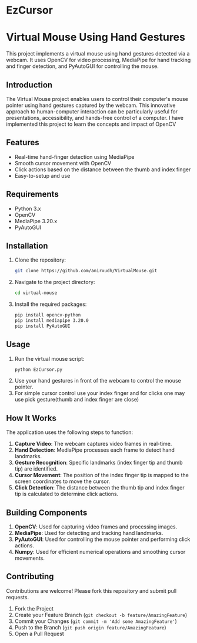 # EzCursor

# Virtual Mouse Using Hand Gestures

This project implements a virtual mouse using hand gestures detected via a webcam. It uses OpenCV for video processing, MediaPipe for hand tracking and finger detection, and PyAutoGUI for controlling the mouse.


## Introduction

The Virtual Mouse project enables users to control their computer's mouse pointer using hand gestures captured by the webcam. This innovative approach to human-computer interaction can be particularly useful for presentations, accessibility, and hands-free control of a computer. I have implemented this project to learn the concepts and impact of OpenCV

## Features

- Real-time hand-finger detection using MediaPipe
- Smooth cursor movement with OpenCV
- Click actions based on the distance between the thumb and index finger
- Easy-to-setup and use

## Requirements

- Python 3.x
- OpenCV
- MediaPipe 3.20.x
- PyAutoGUI

## Installation

1. Clone the repository:
    ```sh
    git clone https://github.com/anirxudh/VirtualMouse.git
    ```
2. Navigate to the project directory:
    ```sh
    cd virtual-mouse
    ```
3. Install the required packages:
    ```sh
    pip install opencv-python
    pip install mediapipe 3.20.0
    pip install PyAutoGUI
    ```

## Usage

1. Run the virtual mouse script:
    ```sh
    python EzCursor.py
    ```
2. Use your hand gestures in front of the webcam to control the mouse pointer.
3. For simple cursor control use your index finger and for clicks one may use pick gesture(thumb and index finger are close)

## How It Works

The application uses the following steps to function:

1. **Capture Video**: The webcam captures video frames in real-time.
2. **Hand Detection**: MediaPipe processes each frame to detect hand landmarks.
3. **Gesture Recognition**: Specific landmarks (index finger tip and thumb tip) are identified.
4. **Cursor Movement**: The position of the index finger tip is mapped to the screen coordinates to move the cursor.
5. **Click Detection**: The distance between the thumb tip and index finger tip is calculated to determine click actions.

## Building Components

1. **OpenCV**: Used for capturing video frames and processing images.
2. **MediaPipe**: Used for detecting and tracking hand landmarks.
3. **PyAutoGUI**: Used for controlling the mouse pointer and performing click actions.
4. **Numpy**: Used for efficient numerical operations and smoothing cursor movements.

## Contributing

Contributions are welcome! Please fork this repository and submit pull requests.

1. Fork the Project
2. Create your Feature Branch (`git checkout -b feature/AmazingFeature`)
3. Commit your Changes (`git commit -m 'Add some AmazingFeature'`)
4. Push to the Branch (`git push origin feature/AmazingFeature`)
5. Open a Pull Request

